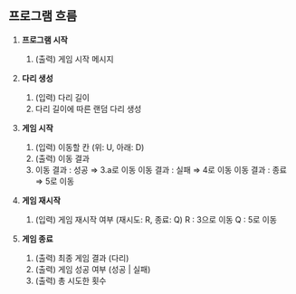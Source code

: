 ## 프로그램 흐름

1. **프로그램 시작**
    1. (출력) 게임 시작 메시지
    
2. **다리 생성**
    1. (입력) 다리 길이
    2. 다리 길이에 따른 랜덤 다리 생성
    
3. **게임 시작**
    1. (입력) 이동할 칸 (위: U, 아래: D)
    2. (출력) 이동 결과
    3. 이동 결과 : 성공 ⇒ 3.a로 이동
    이동 결과 : 실패 ⇒ 4로 이동
    이동 결과 : 종료 ⇒ 5로 이동
    
4. **게임 재시작**
    1. (입력) 게임 재시작 여부 (재시도: R, 종료: Q)
    R : 3으로 이동
    Q : 5로 이동
    
5. **게임 종료**
    1. (출력) 최종 게임 결과 (다리)
    2. (출력) 게임 성공 여부 (성공 | 실패)
    3. (출력) 총 시도한 횟수